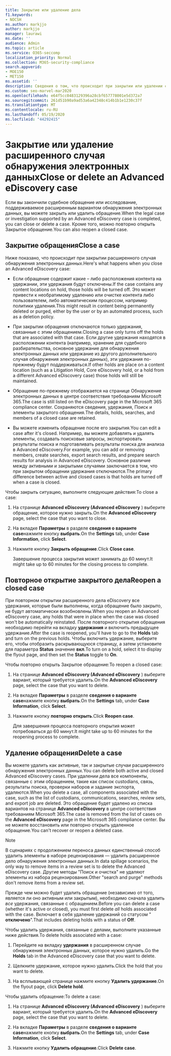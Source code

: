 ```yaml
---
title: Закрытие или удаление дела
f1.keywords:
- NOCSH
ms.author: markjjo
author: markjjo
manager: laurawi
ms.date: ''
audience: Admin
ms.topic: article
ms.service: O365-seccomp
localization_priority: Normal
ms.collection: M365-security-compliance
search.appverid:
- MOE150
- MET150
ms.assetid: ''
description: Сведения о том, что происходит при закрытии или удалении судебного разбирательства, поддерживаемого расширенным вариантом обнаружения электронных данных.
ms.custom: seo-marvel-mar2020
ms.openlocfilehash: e64f5cc0483129396a28cbf657778001e5d372a7
ms.sourcegitcommit: 261d51b90a9ad53a6a42348c414b1b1e1230c37f
ms.translationtype: MT
ms.contentlocale: ru-RU
ms.lasthandoff: 05/19/2020
ms.locfileid: "44292415"
---
```

# <a name="close-or-delete-an-advanced-ediscovery-case"></a><span data-ttu-id="34ee1-103">Закрытие или удаление расширенного случая обнаружения электронных данных</span><span class="sxs-lookup"><span data-stu-id="34ee1-103">Close or delete an Advanced eDiscovery case</span></span>

<span data-ttu-id="34ee1-104">Если вы закончили судебное обращение или исследование, поддерживаемое расширенным вариантом обнаружения электронных данных, вы можете закрыть или удалить обращение.</span><span class="sxs-lookup"><span data-stu-id="34ee1-104">When the legal case or investigation supported by an Advanced eDiscovery case is completed, you can close or delete a case.</span></span> <span data-ttu-id="34ee1-105">Кроме того, можно повторно открыть Закрытое обращение.</span><span class="sxs-lookup"><span data-stu-id="34ee1-105">You can also reopen a closed case.</span></span>

## <a name="close-a-case"></a><span data-ttu-id="34ee1-106">Закрытие обращения</span><span class="sxs-lookup"><span data-stu-id="34ee1-106">Close a case</span></span>

<span data-ttu-id="34ee1-107">Ниже показано, что происходит при закрытии расширенного случая обнаружения электронных данных.</span><span class="sxs-lookup"><span data-stu-id="34ee1-107">Here's what happens when you close an Advanced eDiscovery case:</span></span>

- <span data-ttu-id="34ee1-108">Если обращение содержит какие – либо расположения контента на удержании, эти удержания будут отключены.</span><span class="sxs-lookup"><span data-stu-id="34ee1-108">If the case contains any content locations on hold, those holds will be turned off.</span></span> <span data-ttu-id="34ee1-109">Это может привести к необратимому удалению или очистке контента либо пользователем, либо автоматическим процессом, например политики удаления.</span><span class="sxs-lookup"><span data-stu-id="34ee1-109">This might result in content being permanently deleted or purged, either by the user or by an automated process, such as a deletion policy.</span></span>

- <span data-ttu-id="34ee1-110">При закрытии обращения отключаются только удержания, связанные с этим обращением.</span><span class="sxs-lookup"><span data-stu-id="34ee1-110">Closing a case only turns off the holds that are associated with that case.</span></span> <span data-ttu-id="34ee1-111">Если другие удержания находятся в расположении контента (например, хранение для судебного разбирательства, основное удержание для обнаружения электронных данных или удержание из другого дополнительного случая обнаружения электронных данных), эти удержания по-прежнему будут поддерживаться.</span><span class="sxs-lookup"><span data-stu-id="34ee1-111">If other holds are place on a content location (such as a Litigation Hold, Core eDiscovery hold, or a hold from a different Advanced eDiscovery case) those holds will still be maintained.</span></span>

- <span data-ttu-id="34ee1-112">Обращение по-прежнему отображается на странице Обнаружение электронных данных в центре соответствия требованиям Microsoft 365.</span><span class="sxs-lookup"><span data-stu-id="34ee1-112">The case is still listed on the eDiscovery page in the Microsoft 365 compliance center.</span></span> <span data-ttu-id="34ee1-113">Сохраняются сведения, удержания, Поиск и элементы закрытого обращения.</span><span class="sxs-lookup"><span data-stu-id="34ee1-113">The details, holds, searches, and members of a closed case are retained.</span></span>

- <span data-ttu-id="34ee1-114">Вы можете изменить обращение после его закрытия.</span><span class="sxs-lookup"><span data-stu-id="34ee1-114">You can edit a case after it's closed.</span></span> <span data-ttu-id="34ee1-115">Например, вы можете добавлять и удалять элементы, создавать поисковые запросы, экспортировать результаты поиска и подготавливать результаты поиска для анализа в Advanced eDiscovery.</span><span class="sxs-lookup"><span data-stu-id="34ee1-115">For example, you can add or removing members, create searches, export search results, and prepare search results for analysis in Advanced eDiscovery.</span></span> <span data-ttu-id="34ee1-116">Основное различие между активными и закрытыми случаями заключается в том, что при закрытом обращении удержания отключаются.</span><span class="sxs-lookup"><span data-stu-id="34ee1-116">The primary difference between active and closed cases is that holds are turned off when a case is closed.</span></span>

<span data-ttu-id="34ee1-117">Чтобы закрыть ситуацию, выполните следующие действия:</span><span class="sxs-lookup"><span data-stu-id="34ee1-117">To close a case:</span></span>

1. <span data-ttu-id="34ee1-118">На странице **Advanced eDiscovery (Advanced eDiscovery** ) выберите обращение, которое нужно закрыть.</span><span class="sxs-lookup"><span data-stu-id="34ee1-118">On the **Advanced eDiscovery** page, select the case that you want to close.</span></span>

2. <span data-ttu-id="34ee1-119">На вкладке **Параметры** в разделе **сведения о варианте case**нажмите кнопку **выбрать**.</span><span class="sxs-lookup"><span data-stu-id="34ee1-119">On the **Settings** tab, under **Case Information**, click **Select**.</span></span>

3. <span data-ttu-id="34ee1-120">Нажмите кнопку **Закрыть обращение**.</span><span class="sxs-lookup"><span data-stu-id="34ee1-120">Click **Close case**.</span></span>

   <span data-ttu-id="34ee1-121">Завершение процесса закрытия может занимать до 60 минут.</span><span class="sxs-lookup"><span data-stu-id="34ee1-121">It might take up to 60 minutes for the closing process to complete.</span></span>

## <a name="reopen-a-closed-case"></a><span data-ttu-id="34ee1-122">Повторное открытие закрытого дела</span><span class="sxs-lookup"><span data-stu-id="34ee1-122">Reopen a closed case</span></span>

<span data-ttu-id="34ee1-123">При повторном открытии расширенного дела eDiscovery все удержания, которые были выполнены, когда обращение было закрыто, не будут автоматически возобновлены.</span><span class="sxs-lookup"><span data-stu-id="34ee1-123">When you reopen an Advanced eDiscovery case, any holds that were in place when the case was closed won't be automatically reinstated.</span></span> <span data-ttu-id="34ee1-124">После повторного открытия обращения необходимо перейти на вкладку **удержания** и включить предыдущее удержание.</span><span class="sxs-lookup"><span data-stu-id="34ee1-124">After the case is reopened, you'll have to go to the **Holds** tab and turn on the previous holds.</span></span> <span data-ttu-id="34ee1-125">Чтобы включить удержание, выберите его, чтобы отобразить раскрывающуюся страницу, а затем установите для параметра **Status** значение **вкл**.</span><span class="sxs-lookup"><span data-stu-id="34ee1-125">To turn on a hold, select it to display the flyout page, and then set the **Status** toggle to **On**.</span></span>

<span data-ttu-id="34ee1-126">Чтобы повторно открыть Закрытое обращение:</span><span class="sxs-lookup"><span data-stu-id="34ee1-126">To reopen a closed case:</span></span>

1. <span data-ttu-id="34ee1-127">На странице **Advanced eDiscovery (Advanced eDiscovery** ) выберите вариант, который требуется удалить.</span><span class="sxs-lookup"><span data-stu-id="34ee1-127">On the **Advanced eDiscovery** page, select the case that you want to delete.</span></span>

2. <span data-ttu-id="34ee1-128">На вкладке **Параметры** в разделе **сведения о варианте case**нажмите кнопку **выбрать**.</span><span class="sxs-lookup"><span data-stu-id="34ee1-128">On the **Settings** tab, under **Case Information**, click **Select**.</span></span>

3. <span data-ttu-id="34ee1-129">Нажмите кнопку **повторно открыть**.</span><span class="sxs-lookup"><span data-stu-id="34ee1-129">Click **Reopen case**.</span></span>

   <span data-ttu-id="34ee1-130">Для завершения процесса повторного открытия может потребоваться до 60 минут.</span><span class="sxs-lookup"><span data-stu-id="34ee1-130">It might take up to 60 minutes for the reopening process to complete.</span></span>

## <a name="delete-a-case"></a><span data-ttu-id="34ee1-131">Удаление обращения</span><span class="sxs-lookup"><span data-stu-id="34ee1-131">Delete a case</span></span>

<span data-ttu-id="34ee1-132">Вы можете удалить как активные, так и закрытые случаи расширенного обнаружения электронных данных.</span><span class="sxs-lookup"><span data-stu-id="34ee1-132">You can delete both active and closed Advanced eDiscovery cases.</span></span> <span data-ttu-id="34ee1-133">При удалении дела все компоненты, связанные с этим обращением, такие как список custodians, связь, результаты поиска, проверки наборов и задание экспорта, удаляются.</span><span class="sxs-lookup"><span data-stu-id="34ee1-133">When you delete a case, all components associated with the case, such as the list of custodians, communications, searches, review sets, and export job are deleted.</span></span> <span data-ttu-id="34ee1-134">Это обращение будет удалено из списка вариантов на странице **Advanced eDiscovery** в центре соответствия требованиям Microsoft 365.</span><span class="sxs-lookup"><span data-stu-id="34ee1-134">The case is removed from the list of cases on the **Advanced eDiscovery** page in the Microsoft 365 compliance center.</span></span> <span data-ttu-id="34ee1-135">Вы не можете восстановить или повторно открыть удаленное обращение.</span><span class="sxs-lookup"><span data-stu-id="34ee1-135">You can't recover or reopen a deleted case.</span></span>

> [!NOTE]
> <span data-ttu-id="34ee1-136">В сценариях с продолжением переноса данных единственный способ удалить элементы в наборе рецензирования — удалить расширенное дело обнаружения электронных данных.</span><span class="sxs-lookup"><span data-stu-id="34ee1-136">In data spillage scenarios, the only way to remove items in a review set is to delete the Advanced eDiscovery case.</span></span> <span data-ttu-id="34ee1-137">Другие методы "Поиск и очистка" не удаляют элементы из набора рецензирования.</span><span class="sxs-lookup"><span data-stu-id="34ee1-137">Other "search and purge" methods don't remove items from a review set.</span></span>

<span data-ttu-id="34ee1-138">Прежде чем можно будет удалить обращение (независимо от того, является ли оно активным или закрытым), необходимо сначала удалить *все* удержания, связанные с обращением.</span><span class="sxs-lookup"><span data-stu-id="34ee1-138">Before you can delete a case (whether it's active or closed), you must first delete *all* holds associated with the case.</span></span> <span data-ttu-id="34ee1-139">Включает в себя удаление удержаний со статусом " **отключено**".</span><span class="sxs-lookup"><span data-stu-id="34ee1-139">That includes deleting holds with a status of **Off**.</span></span>

<span data-ttu-id="34ee1-140">Чтобы удалить удержания, связанные с делами, выполните указанные ниже действия.</span><span class="sxs-lookup"><span data-stu-id="34ee1-140">To delete holds associated with a case:</span></span>

1. <span data-ttu-id="34ee1-141">Перейдите на вкладку **удержания** в расширенном случае обнаружения электронных данных, которое нужно удалить.</span><span class="sxs-lookup"><span data-stu-id="34ee1-141">Go the **Holds** tab in the Advanced eDiscovery case that you want to delete.</span></span>

2. <span data-ttu-id="34ee1-142">Щелкните удержание, которое нужно удалить.</span><span class="sxs-lookup"><span data-stu-id="34ee1-142">Click the hold that you want to delete.</span></span>

3. <span data-ttu-id="34ee1-143">На всплывающей странице нажмите кнопку **Удалить удержание**.</span><span class="sxs-lookup"><span data-stu-id="34ee1-143">On the flyout page, click **Delete hold**.</span></span>

<span data-ttu-id="34ee1-144">Чтобы удалить обращение:</span><span class="sxs-lookup"><span data-stu-id="34ee1-144">To delete a case:</span></span>

1. <span data-ttu-id="34ee1-145">На странице **Advanced eDiscovery (Advanced eDiscovery** ) выберите вариант, который требуется удалить.</span><span class="sxs-lookup"><span data-stu-id="34ee1-145">On the **Advanced eDiscovery** page, select the case that you want to delete.</span></span>

2. <span data-ttu-id="34ee1-146">На вкладке **Параметры** в разделе **сведения о варианте case**нажмите кнопку **выбрать**.</span><span class="sxs-lookup"><span data-stu-id="34ee1-146">On the **Settings** tab, under **Case Information**, click **Select**.</span></span>

3. <span data-ttu-id="34ee1-147">Нажмите кнопку **Удалить обращение**.</span><span class="sxs-lookup"><span data-stu-id="34ee1-147">Click **Delete case**.</span></span>
